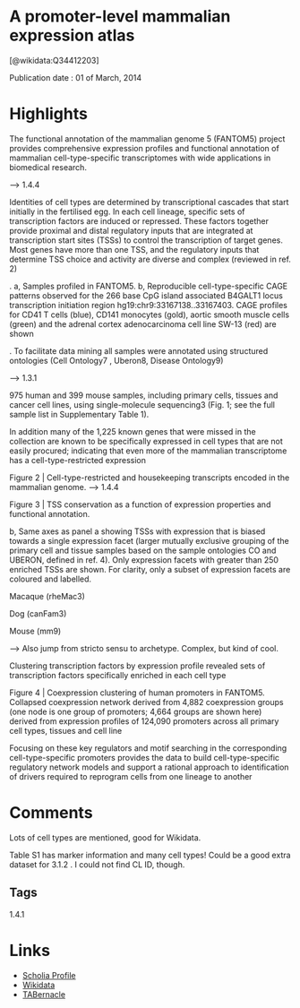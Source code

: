 
A promoter-level mammalian expression atlas
===========================================
  
  [@wikidata:Q34412203]  
  
Publication date : 01 of March, 2014  

# Highlights

The functional annotation of the mammalian genome 5 (FANTOM5) project provides comprehensive expression profiles and functional annotation of mammalian cell-type-specific transcriptomes with wide
applications in biomedical research.

--> 1.4.4

Identities of cell types are determined by transcriptional cascades that
start initially in the fertilised egg. In each cell lineage, specific sets of
transcription factors are induced or repressed. These factors together
provide proximal and distal regulatory inputs that are integrated at transcription start sites (TSSs) to control the transcription of target genes.
Most genes have more than one TSS, and the regulatory inputs that
determine TSS choice and activity are diverse and complex (reviewed
in ref. 2)

. a, Samples profiled in FANTOM5. b, Reproducible cell-type-specific CAGE patterns
observed for the 266 base CpG island associated B4GALT1 locus transcription
initiation region hg19:chr9:33167138..33167403. CAGE profiles for CD41 T
cells (blue), CD141 monocytes (gold), aortic smooth muscle cells (green) and
the adrenal cortex adenocarcinoma cell line SW-13 (red) are shown

. To facilitate data mining all samples were annotated using structured ontologies (Cell Ontology7
, Uberon8, Disease Ontology9)

--> 1.3.1

975 human and 399 mouse samples, including primary cells, tissues
and cancer cell lines, using single-molecule sequencing3 (Fig. 1; see the
full sample list in Supplementary Table 1).


In addition many of the 1,225 known genes
that were missed in the collection are known to be specifically expressed
in cell types that are not easily procured; indicating that even more of
the mammalian transcriptome has a cell-type-restricted expression

Figure 2 | Cell-type-restricted and housekeeping transcripts encoded in the
mammalian genome.
--> 1.4.4

Figure 3 | TSS conservation as a function of expression properties and
functional annotation. 

b, Same axes as panel a showing TSSs with expression that is biased towards a single
expression facet (larger mutually exclusive grouping of the primary cell and
tissue samples based on the sample ontologies CO and UBERON, defined in
ref. 4). Only expression facets with greater than 250 enriched TSSs are shown.
For clarity, only a subset of expression facets are coloured and labelled.

Macaque
(rheMac3)

Dog
(canFam3)

Mouse
(mm9)

--> Also jump from stricto sensu to archetype. Complex, but kind of cool.

Clustering transcription factors by expression profile revealed sets
of transcription factors specifically enriched in each cell type

Figure 4 | Coexpression clustering of human promoters in FANTOM5.
Collapsed coexpression network derived from 4,882 coexpression groups
(one node is one group of promoters; 4,664 groups are shown here) derived
from expression profiles of 124,090 promoters across all primary cell types,
tissues and cell line


Focusing on these key regulators and
motif searching in the corresponding cell-type-specific promoters provides the data to build cell-type-specific regulatory network models
and support a rational approach to identification of drivers required to
reprogram cells from one lineage to another


# Comments
Lots of cell types are mentioned, good for Wikidata.

Table S1 has marker information and many cell types! Could be a good extra dataset for 3.1.2 .
I could not find CL ID, though. 



## Tags
1.4.1

# Links
  
 * [Scholia Profile](https://scholia.toolforge.org/work/Q34412203)  
 * [Wikidata](https://www.wikidata.org/wiki/Q34412203)  
 * [TABernacle](https://tabernacle.toolforge.org/?#/tab/manual/Q34412203/P921%3BP4510)  
